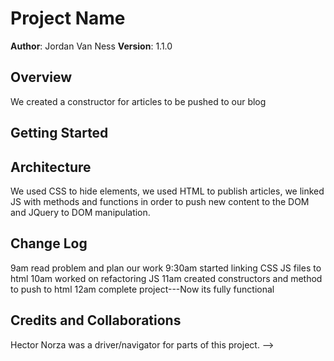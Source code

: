 # Project Name

**Author**: Jordan Van Ness
**Version**: 1.1.0

## Overview
We created a constructor for articles to be pushed to our blog

## Getting Started

<!-- What are the steps that a user must take in order to build this app on their own machine and get it running? -->

## Architecture
<!-- Provide a detailed description of the application design. What technologies (languages, libraries, etc) you're using, and any other relevant design information. -->
We used CSS to hide elements, we used HTML to publish articles, we linked JS with methods and functions in order to push new content to the DOM and JQuery to DOM manipulation.
## Change Log
9am read problem and plan our work
9:30am started linking CSS JS files to html
10am worked on refactoring JS
11am created constructors and method to push to html
12am complete project---Now its fully functional

## Credits and Collaborations
Hector Norza was a driver/navigator for parts of this project.
-->
